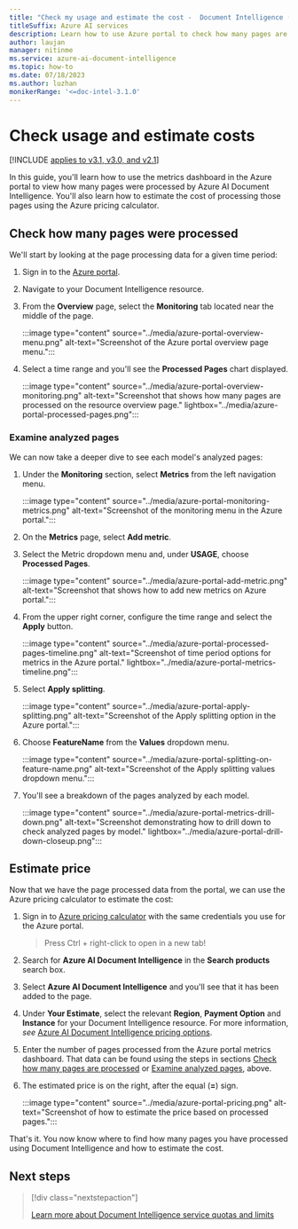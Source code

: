 ```yaml
---
title: "Check my usage and estimate the cost -  Document Intelligence (formerly Form Recognizer)"
titleSuffix: Azure AI services
description: Learn how to use Azure portal to check how many pages are analyzed and estimate the total price.
author: laujan
manager: nitinme
ms.service: azure-ai-document-intelligence
ms.topic: how-to
ms.date: 07/18/2023
ms.author: luzhan
monikerRange: '<=doc-intel-3.1.0'
---
```



# Check usage and estimate costs

[!INCLUDE [applies to v3.1, v3.0, and v2.1](../includes/applies-to-v3-1-v3-0-v2-1.md)]

 In this guide, you'll learn how to use the metrics dashboard in the Azure portal to view how many pages were processed by Azure AI Document Intelligence. You'll also learn how to estimate the cost of processing those pages using the Azure pricing calculator.

## Check how many pages were processed

We'll start by looking at the page processing data for a given time period:

1. Sign in to the [Azure portal](https://portal.azure.com).

1. Navigate to your Document Intelligence resource.

1. From the **Overview** page, select the **Monitoring** tab located near the middle of the page.

   :::image type="content" source="../media/azure-portal-overview-menu.png" alt-text="Screenshot of the Azure portal overview page menu.":::

1. Select a time range and you'll see the **Processed Pages** chart displayed.

    :::image type="content" source="../media/azure-portal-overview-monitoring.png" alt-text="Screenshot that shows how many pages are processed on the resource overview page." lightbox="../media/azure-portal-processed-pages.png":::

### Examine analyzed pages

We can now take a deeper dive to see each model's analyzed pages:

1. Under the **Monitoring** section, select **Metrics** from the left navigation menu.

   :::image type="content" source="../media/azure-portal-monitoring-metrics.png" alt-text="Screenshot of the monitoring menu in the Azure portal.":::

1. On the **Metrics** page, select **Add metric**.

1. Select the Metric dropdown menu and, under **USAGE**, choose **Processed Pages**.

    :::image type="content" source="../media/azure-portal-add-metric.png" alt-text="Screenshot that shows how to add new metrics on Azure portal.":::

1. From the upper right corner, configure the time range and select the **Apply** button.

    :::image type="content" source="../media/azure-portal-processed-pages-timeline.png" alt-text="Screenshot of time period options for metrics in the Azure portal." lightbox="../media/azure-portal-metrics-timeline.png":::

1. Select **Apply splitting**.

    :::image type="content" source="../media/azure-portal-apply-splitting.png" alt-text="Screenshot of the Apply splitting option in the Azure portal.":::

1. Choose **FeatureName** from the **Values** dropdown menu.

    :::image type="content" source="../media/azure-portal-splitting-on-feature-name.png" alt-text="Screenshot of the Apply splitting values dropdown menu.":::

1. You'll see a breakdown of the pages analyzed by each model.

    :::image type="content" source="../media/azure-portal-metrics-drill-down.png" alt-text="Screenshot demonstrating how to drill down to check analyzed pages by model." lightbox="../media/azure-portal-drill-down-closeup.png":::

## Estimate price

Now that we have the page processed data from the portal, we can use the Azure pricing calculator to estimate the cost:

1. Sign in to [Azure pricing calculator](https://azure.microsoft.com/pricing/calculator/) with the same credentials you use for the Azure portal.

    > Press Ctrl + right-click to open in a new tab!

1. Search for **Azure AI Document Intelligence** in the **Search products** search box.

1. Select **Azure AI Document Intelligence** and you'll see that it has been added to the page.

1. Under **Your Estimate**, select the relevant **Region**, **Payment Option** and **Instance** for your Document Intelligence resource. For more information, *see* [Azure AI Document Intelligence pricing options](https://azure.microsoft.com/pricing/details/form-recognizer/#pricing).

1. Enter the number of pages processed from the Azure portal metrics dashboard. That data can be found using the steps in sections [Check how many pages are processed](#check-how-many-pages-were-processed) or [Examine analyzed pages](#examine-analyzed-pages), above.

1. The estimated price is on the right, after the equal (**=**) sign.

    :::image type="content" source="../media/azure-portal-pricing.png" alt-text="Screenshot of how to estimate the price based on processed pages.":::

That's it. You now know where to find how many pages you have processed using Document Intelligence and how to estimate the cost.

## Next steps

> [!div class="nextstepaction"]
>
> [Learn more about Document Intelligence service quotas and limits](../service-limits.md)
